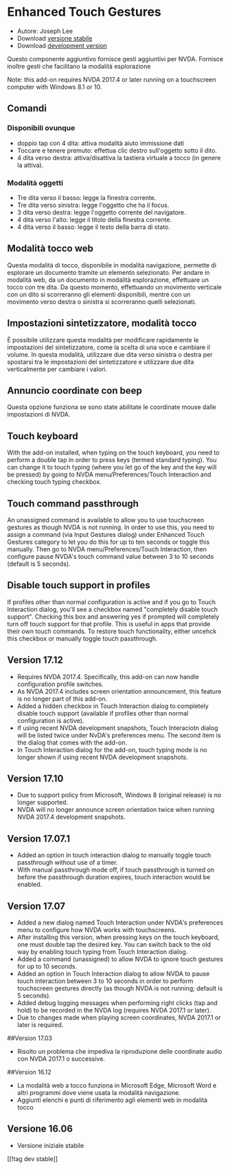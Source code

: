 # Enhanced Touch Gestures #

* Autore: Joseph Lee
* Download [versione stabile][1]
* Download [development version][2]

Questo componente aggiuntivo fornisce gesti aggiuntivi per NVDA. Fornisce
inoltre gesti che facilitano la modalità esplorazione

Note: this add-on requires NVDA 2017.4 or later running on a touchscreen
computer with Windows 8.1 or 10.

## Comandi

### Disponibili ovunque

* doppio tap con 4 dita: attiva modalità aiuto immissione dati
* Toccare e tenere premuto: effettua clic destro sull'oggetto sotto il dito.
* 4 dita verso destra: attiva/disattiva la tastiera virtuale a tocco (in
  genere la attiva).

### Modalità oggetti

* Tre dita verso il basso: legge la finestra corrente.
* Tre dita verso sinistra: legge l'oggetto che ha il focus.
* 3 dita verso destra: legge l'oggetto corrente del navigatore.
* 4 dita verso l'alto: legge il titolo della finestra corrente.
* 4 dita verso il basso: legge il testo della barra di stato.

## Modalità tocco web

Questa modalità di tocco, disponibile in modalità navigazione, permette di
esplorare un documento tramite un elemento selezionato. Per andare in
modalità web, da un documento in modalità esplorazione, effettuare un tocco
con tre dita. Da questo momento, effettuando un movimento verticale con un
dito si scorreranno gli elementi disponibili, mentre con un movimento verso
destra o sinistra si scorreranno quelli selezionati.

## Impostazioni sintetizzatore, modalità tocco

È possibile utilizzare questa modalità per modificare rapidamente le
impostazioni del sintetizzatore, come la scelta di una voce e cambiare il
volume. In questa modalità, utilizzare due dita verso sinistra o destra per
spostarsi tra le impostazioni del sintetizzatore e utilizzare due dita
verticalmente per cambiare i valori.

## Annuncio coordinate con beep

Questa opzione funziona se sono state abilitate le coordinate mouse dalle
impostazioni di NVDA.

## Touch keyboard

With the add-on installed, when typing on the touch keyboard, you need to
perform a double tap in order to press keys (termed standard typing). You
can change it to touch typing (where you let go of the key and the key will
be pressed) by going to NVDA menu/Preferences/Touch Interaction and checking
touch typing checkbox.

## Touch command passthrough

An unassigned command is available to allow you to use touchscreen gestures
as though NVDA is not running. In order to use this, you need to assign a
command (via Input Gestures dialog) under Enhanced Touch Gestures category
to let you do this for up to ten seconds or toggle this manually. Then go to
NVDA menu/Preferences/Touch Interaction, then configure pause NVDA's touch
command value between 3 to 10 seconds (default is 5 seconds).

## Disable touch support in profiles

If profiles other than normal configuration is active and if you go to Touch
Interaction dialog, you'll see a checkbox named "completely disable touch
support". Checking this box and answering yes if prompted will completely
turn off touch support for that profile. This is useful in apps that provide
their own touch commands. To restore touch functionality, either uncehck
this checkbox or manually toggle touch passthrough.

## Version 17.12

* Requires NVDA 2017.4. Specifically, this add-on can now handle
  configuration profile switches.
* As NVDA 2017.4 includes screen orientation announcement, this feature is
  no longer part of this add-on.
* Added a hidden checkbox in Touch Interaction dialog to completely disable
  touch support (available if profiles other than normal configuration is
  active).
* If using recent NVDA development snapshots, Touch Interaciotn dialog will
  be listed twice under NvDA's preferences menu. The second item is the
  dialog that comes with the add-on.
* In Touch Interaction dialog for the add-on, touch typing mode is no longer
  shown if using recent NVDA development snapshots.

## Version 17.10

* Due to support policy from Microsoft, Windows 8 (original release) is no
  longer supported.
* NVDA will no longer announce screen orientation twice when running NVDA
  2017.4 development snapshots.

## Version 17.07.1

* Added an option in touch interaction dialog to manually toggle touch
  passthrough without use of a timer.
* With manual passthrough mode off, if touch passthrough is turned on before
  the passthrough duration expires, touch interaction would be enabled.

## Version 17.07

* Added a new dialog named Touch Interaction under NVDA's preferences menu
  to configure how NVDA works with touchscreens.
* After installing this version, when pressing keys on the touch keyboard,
  one must double tap the desired key. You can switch back to the old way by
  enabling touch typing from Touch Interaction dialog.
* Added a command (unassigned) to allow NVDA to ignore touch gestures for up
  to 10 seconds.
* Added an option in Touch Interaction dialog to allow NVDA to pause touch
  interaction between 3 to 10 seconds in order to perform touchscreen
  gestures directly (as though NVDA is not running; default is 5 seconds).
* Added debug logging messages when performing right clicks (tap and hold)
  to be recorded in the NVDA log (requires NVDA 2017.1 or later).
* Due to changes made when playing screen coordinates, NVDA 2017.1 or later
  is required.

##Version 17.03

* Risolto un problema che impediva la riproduzione delle coordinate audio
  con NVDA 2017.1 o successive.

##Version 16.12

* La modalità web a tocco funziona in Microsoft Edge, Microsoft Word e altri
  programmi dove viene usata la modalità navigazione.
* Aggiunti elenchi e punti di riferimento agli elementi web in modalità
  tocco

## Versione 16.06

* Versione iniziale stabile

[[!tag dev stable]]

[1]: https://addons.nvda-project.org/files/get.php?file=ets

[2]: https://addons.nvda-project.org/files/get.php?file=ets-dev
